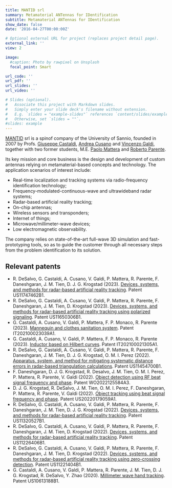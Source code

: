 ```yaml
---
title: MANTID srl
summary: Metamaterial ANTennas for IDentification
subtitle: Metamaterial ANTennas for IDentification
show_date: false
date: '2016-04-27T00:00:00Z'

# Optional external URL for project (replaces project detail page).
external_link: ''
view: 2

image:
  #caption: Photo by rawpixel on Unsplash
  focal_point: Smart

url_code: ''
url_pdf: ''
url_slides: ''
url_video: ''

# Slides (optional).
#   Associate this project with Markdown slides.
#   Simply enter your slide deck's filename without extension.
#   E.g. `slides = "example-slides"` references `content/slides/example-slides.md`.
#   Otherwise, set `slides = ""`.
#slides: example
---
```


[MANTID](http://www.mantid.it) srl is a spinof company of the University of Sannio, founded in 2007 by Profs. [Giuseppe Castaldi](/author/giuseppe-castaldi), [Andrea Cusano](https://www.unisannio.it/it/users/acusano) and [Vincenzo Galdi](/author/vincenzo-galdi), together with two former students, M.E. [Paolo Mattera](https://it.linkedin.com/in/paolo-mattera-057b396a) and [Roberto Parente](https://it.linkedin.com/in/roberto-parente-36739b46).

Its key mission and core business is the design and development of custom antennas relying on metamaterial-based concepts and technology. The application scenarios of interest include:

- Real-time localization and tracking systems via radio-frequency identification technology;
- Frequency-modulated-continuous-wave and ultrawideband radar systems;
- Radar-based artificial reality tracking;
- On-chip antennas;
- Wireless sensors and transponders;
- Internet of things;
- Microwave/millimeter-wave devices;
- Low electromagnetic observability.

The company relies on state-of-the-art full-wave 3D simulation and fast-prototyping tools, so as to guide the customer through all necessary steps from the problem identification to its solution.

## Relevant patents
- R. DeSalvo, G. Castaldi, A. Cusano, V. Galdi, P. Mattera, R. Parente, F. Daneshgaran, J. M. Tien, D. J. G. Krogstad (2023). [Devices, systems, and methods for radar-based artificial reality tracking](/publication/desalvo-devices-systems-methods-2023b/). Patent US11747462B1.
- R. DeSalvo, G. Castaldi, A. Cusano, V. Galdi, P. Mattera, R. Parente, F. Daneshgaran, J. M. Tien, D. Krogstad (2023). [Devices, systems, and methods for radar-based artificial reality tracking using polarized signaling](/publication/desalvo-devices-systems-methods-2023/). Patent US11650306B1.
- G. Castaldi, A. Cusano, V. Galdi, P. Mattera, F. P. Monaco, R. Parente (2023). [Mannequin and clothes sanitation system](/publication/castaldi-mannequin_2023/).
Patent IT202100023039A1.
- G. Castaldi, A. Cusano, V. Galdi, P. Mattera, F. P. Monaco, R. Parente (2023). [Inductor based on Hilbert curves](/publication/castaldi-Hilbert_2023/). Patent IT202100021305A1.
- R. DeSalvo, G. Castaldi, A. Cusano, V. Galdi, P. Mattera, R. Parente, F. Daneshgaran, J. M. Tien, D. J. G. Krogstad, O. M. I. Perez (2022). [Apparatus, system, and method for mitigating systematic distance errors in radar-based triangulation calculations](/publication/desalvo-apparatus-system-method-2022/). Patent US11454700B1.
- F. Daneshgaran, D. J. G. Krogstad, R. Desalvo, J. M. Tien, O. M. I. Perez, P. Mattera, R. Parente, V. Galdi (2022). [Object detection using RF beat signal frequency and phase](/publication/daneshgaran-object-detection-using-2022/). Patent WO2022125584A3.
- D. J. G. Krogstad, R. DeSalvo, J. M. Tien, O. M. I. Perez, F. Daneshgaran, P. Mattera, R. Parente, V. Galdi (2022). [Object tracking using beat signal frequency and phase](/publication/krogstad-object-tracking-using-2022/). Patent US20220179059A1.
- R. DeSalvo, G. Castaldi, A. Cusano, V. Galdi, P. Mattera, R. Parente, F. Daneshgaran, J. M. Tien, D. J. G. Krogstad (2022). [Devices, systems, and methods for radar-based artificial reality tracking](/publication/desalvo-devices-systems-methods-2022-b/). Patent US11320527B1.
- R. DeSalvo, G. Castaldi, A. Cusano, V. Galdi, P. Mattera, R. Parente, F. Daneshgaran, J. M. Tien, D. Krogstad (2022). [Devices, systems, and methods for radar-based artificial reality tracking](/publication/desalvo-devices-systems-methods-2022b/). Patent US11226406B1.
- R. DeSalvo, G. Castaldi, A. Cusano, V. Galdi, P. Mattera, R. Parente, F. Daneshgaran, J. M. Tien, D. Krogstad (2022). [Devices, systems, and methods for radar-based artificial reality tracking using zero-crossing detection](/publication/desalvo-devices-systems-methods-2022-a/). Patent US11221404B1.
- G. Castaldi, A. Cusano, V. Galdi, P. Mattera, R. Parente, J. M. Tien, D. J. G. Krogstad, R. DeSalvo, Y. Zhao (2020). [Millimeter wave hand tracking](/publication/castaldi-millimeter-wave-hand-2020/). Patent US10613188B1.